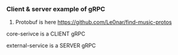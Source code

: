 ### Client & server example of gRPC

1. Protobuf is here https://github.com/Le0nar/find-music-protos


core-serivce is a CLIENT gRPC

external-service is a SERVER gRPC